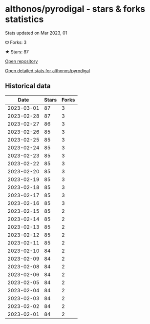 # althonos/pyrodigal - stars & forks statistics

Stats updated on Mar 2023, 01

☋ Forks: 3

★ Stars: 87

[Open repository](https://github.com/althonos/pyrodigal)

[Open detailed stats for althonos/pyrodigal](https://reviewgithub.com/rep/althonos/pyrodigal)

## Historical data
| Date | Stars | Forks |
|------|-------|-------|
| 2023-03-01 | 87 | 3 | 
| 2023-02-28 | 87 | 3 | 
| 2023-02-27 | 86 | 3 | 
| 2023-02-26 | 85 | 3 | 
| 2023-02-25 | 85 | 3 | 
| 2023-02-24 | 85 | 3 | 
| 2023-02-23 | 85 | 3 | 
| 2023-02-22 | 85 | 3 | 
| 2023-02-20 | 85 | 3 | 
| 2023-02-19 | 85 | 3 | 
| 2023-02-18 | 85 | 3 | 
| 2023-02-17 | 85 | 3 | 
| 2023-02-16 | 85 | 3 | 
| 2023-02-15 | 85 | 2 | 
| 2023-02-14 | 85 | 2 | 
| 2023-02-13 | 85 | 2 | 
| 2023-02-12 | 85 | 2 | 
| 2023-02-11 | 85 | 2 | 
| 2023-02-10 | 84 | 2 | 
| 2023-02-09 | 84 | 2 | 
| 2023-02-08 | 84 | 2 | 
| 2023-02-06 | 84 | 2 | 
| 2023-02-05 | 84 | 2 | 
| 2023-02-04 | 84 | 2 | 
| 2023-02-03 | 84 | 2 | 
| 2023-02-02 | 84 | 2 | 
| 2023-02-01 | 84 | 2 | 

